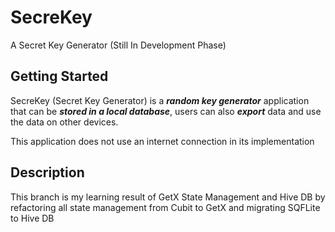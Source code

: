 # SecreKey

A Secret Key Generator (Still In Development Phase)

## Getting Started

SecreKey (Secret Key Generator) is a **_random key generator_** application that can be **_stored in a local database_**, users can also **_export_** data and use the data on other devices.

This application does not use an internet connection in its implementation

## Description

This branch is my learning result of GetX State Management and Hive DB by refactoring all state management from Cubit to GetX and migrating SQFLite to Hive DB  
